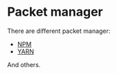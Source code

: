 # Packet manager

There are different packet manager:

- [NPM](https://www.npmjs.com/)
- [YARN](https://yarnpkg.com/)

And others.